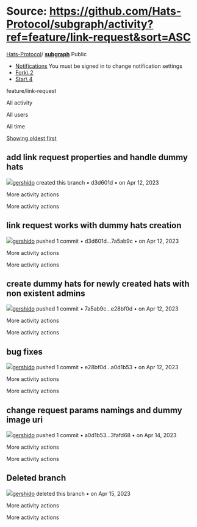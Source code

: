 # Source: https://github.com/Hats-Protocol/subgraph/activity?ref=feature/link-request&sort=ASC

[Hats-Protocol](https://github.com/Hats-Protocol)/ **[subgraph](https://github.com/Hats-Protocol/subgraph)** Public

- [Notifications](https://github.com/login?return_to=%2FHats-Protocol%2Fsubgraph) You must be signed in to change notification settings
- [Fork\\
2](https://github.com/login?return_to=%2FHats-Protocol%2Fsubgraph)
- [Star\\
4](https://github.com/login?return_to=%2FHats-Protocol%2Fsubgraph)


feature/link-request

All activity

All users

All time

[Showing oldest first](https://github.com/Hats-Protocol/subgraph/activity?ref=feature/link-request)

## add link request properties and handle dummy hats

[![](https://avatars.githubusercontent.com/u/81111572?s=80&v=4)gershido](https://github.com/gershido) created this branch • d3d601d •
on Apr 12, 2023

More activity actions

More activity actions

## link request works with dummy hats creation

[![](https://avatars.githubusercontent.com/u/81111572?s=80&v=4)gershido](https://github.com/gershido) pushed 1 commit • d3d601d…7a5ab9c •
on Apr 12, 2023

More activity actions

More activity actions

## create dummy hats for newly created hats with non existent admins

[![](https://avatars.githubusercontent.com/u/81111572?s=80&v=4)gershido](https://github.com/gershido) pushed 1 commit • 7a5ab9c…e28bf0d •
on Apr 12, 2023

More activity actions

More activity actions

## bug fixes

[![](https://avatars.githubusercontent.com/u/81111572?s=80&v=4)gershido](https://github.com/gershido) pushed 1 commit • e28bf0d…a0d1b53 •
on Apr 12, 2023

More activity actions

More activity actions

## change request params namings and dummy image uri

[![](https://avatars.githubusercontent.com/u/81111572?s=80&v=4)gershido](https://github.com/gershido) pushed 1 commit • a0d1b53…3fafd68 •
on Apr 14, 2023

More activity actions

More activity actions

## Deleted branch

[![](https://avatars.githubusercontent.com/u/81111572?s=80&v=4)gershido](https://github.com/gershido) deleted this branch •
on Apr 15, 2023

More activity actions

More activity actions
